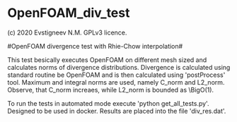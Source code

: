 # OpenFOAM_div_test
(c) 2020 Evstigneev N.M.
GPLv3 licence.

#OpenFOAM divergence test with Rhie-Chow interpolation#

This test besically executes OpenFOAM on different mesh sized and calculates norms of divergence distributions.
Divergence is calculated using standard routine be OpenFOAM and is then calculated using 'postProcess' tool.
Maximum and integral norms are used, namely C_norm and L2_norm. 
Observe, that C_norm increaes, while L2_norm is bounded as \BigO(1).

To run the tests in automated mode execute 'python get_all_tests.py'. Designed to be used in docker.
Results are placed into the file 'div_res.dat'.

